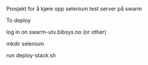 Prosjekt for å kjøre opp selenium test server på swarm



To deploy

log in on swarm-utv.bibsys.no (or other)
 
mkdir selenium

run deploy-stack.sh

